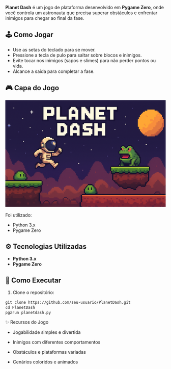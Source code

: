 **Planet Dash** é um jogo de plataforma desenvolvido em **Pygame Zero**, onde você controla um astronauta que precisa superar obstáculos e enfrentar inimigos para chegar ao final da fase.

## 🕹️ Como Jogar
- Use as setas do teclado para se mover.
- Pressione a tecla de pulo para saltar sobre blocos e inimigos.
- Evite tocar nos inimigos (sapos e slimes) para não perder pontos ou vida.
- Alcance a saída para completar a fase.

## 🎮 Capa do Jogo
![AstroDash](images/planetdash.png)

Foi utilizado:

- Python 3.x
- Pygame Zero

## ⚙️ Tecnologias Utilizadas
- **Python 3.x**
- **Pygame Zero**

## 🚀 Como Executar
1. Clone o repositório:
```
git clone https://github.com/seu-usuario/PlanetDash.git
cd PlanetDash
pgzrun planetdash.py
```
✨ Recursos do Jogo

- Jogabilidade simples e divertida

- Inimigos com diferentes comportamentos

- Obstáculos e plataformas variadas

- Cenários coloridos e animados

